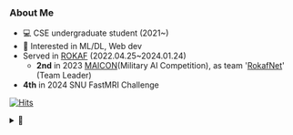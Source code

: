 ### About Me
- 💻 CSE undergraduate student (2021~)
- 🙂 Interested in ML/DL, Web dev
- Served in [ROKAF](https://rokaf.airforce.mil.kr/sites/airforce/index.do) (2022.04.25~2024.01.24)
  - **2nd** in 2023 [MAICON](https://maicon.kr/)(Military AI Competition), as team '[RokafNet](https://github.com/RokafNet/rokafnet)' (Team Leader)
- **4th** in 2024 SNU FastMRI Challenge

[![Hits](https://hits.seeyoufarm.com/api/count/incr/badge.svg?url=https%3A%2F%2Fgithub.com%2FB0neh3ad&count_bg=%231AABED&title_bg=%23555555&icon=github.svg&icon_color=%23E7E7E7&title=hits&edge_flat=false)](https://hits.seeyoufarm.com)
<details>
  <summary>🙏</summary>
  <img src="https://i.ibb.co/BZXpy1r/please.jpg" alt="제발 인생을 날로 먹을 수 있게 해주세요" width="300" height="300" />
</details>
